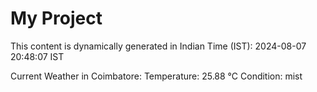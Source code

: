 # My Project

This content is dynamically generated in Indian Time (IST): 2024-08-07 20:48:07 IST


Current Weather in Coimbatore:
Temperature: 25.88 °C
Condition: mist

